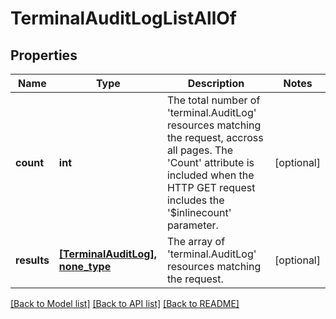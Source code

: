 # TerminalAuditLogListAllOf

## Properties
Name | Type | Description | Notes
------------ | ------------- | ------------- | -------------
**count** | **int** | The total number of &#39;terminal.AuditLog&#39; resources matching the request, accross all pages. The &#39;Count&#39; attribute is included when the HTTP GET request includes the &#39;$inlinecount&#39; parameter. | [optional] 
**results** | [**[TerminalAuditLog], none_type**](TerminalAuditLog.md) | The array of &#39;terminal.AuditLog&#39; resources matching the request. | [optional] 

[[Back to Model list]](../README.md#documentation-for-models) [[Back to API list]](../README.md#documentation-for-api-endpoints) [[Back to README]](../README.md)


